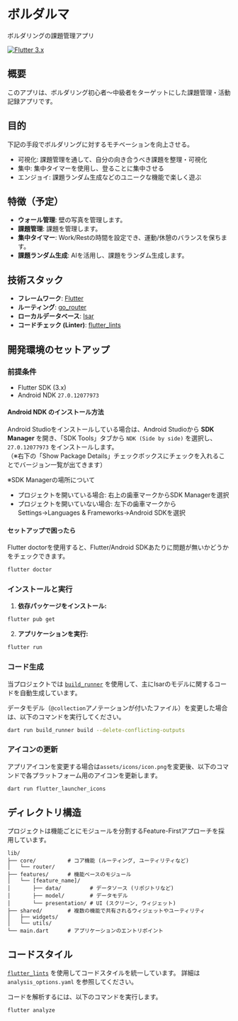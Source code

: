 # ボルダルマ

ボルダリングの課題管理アプリ

[![Flutter 3.x](https://img.shields.io/badge/Flutter-3.x-blue.svg)](https://flutter.dev)

## 概要

このアプリは、ボルダリング初心者～中級者をターゲットにした課題管理・活動記録アプリです。

## 目的

下記の手段でボルダリングに対するモチベーションを向上させる。
- 可視化: 課題管理を通して、自分の向き合うべき課題を整理・可視化
- 集中: 集中タイマーを使用し、登ることに集中させる
- エンジョイ: 課題ランダム生成などのユニークな機能で楽しく遊ぶ

## 特徴（予定）

- **ウォール管理**: 壁の写真を管理します。
- **課題管理**: 課題を管理します。
- **集中タイマー**: Work/Restの時間を設定でき、運動/休憩のバランスを保ちます。
- **課題ランダム生成**: AIを活用し、課題をランダム生成します。

## 技術スタック

- **フレームワーク**: [Flutter](https://flutter.dev/)
- **ルーティング**: [go_router](https://pub.dev/packages/go_router)
- **ローカルデータベース**: [Isar](https://pub.dev/packages/isar)
- **コードチェック (Linter)**: [flutter_lints](https://pub.dev/packages/flutter_lints)

## 開発環境のセットアップ

### 前提条件

- Flutter SDK (3.x)
- Android NDK `27.0.12077973`

#### Android NDK のインストール方法

Android Studioをインストールしている場合は、Android Studioから **SDK Manager** を開き、「SDK Tools」タブから `NDK (Side by side)` を選択し、`27.0.12077973` をインストールします。<br>
（※右下の「Show Package Details」チェックボックスにチェックを入れることでバージョン一覧が出てきます）

※SDK Managerの場所について
- プロジェクトを開いている場合: 右上の歯車マークからSDK Managerを選択
- プロジェクトを開いていない場合: 左下の歯車マークからSettings→Languages & Frameworks→Android SDKを選択

#### セットアップで困ったら

Flutter doctorを使用すると、Flutter/Android SDKあたりに問題が無いかどうかをチェックできます。
```sh
flutter doctor
```

### インストールと実行

1. **依存パッケージをインストール:**
  ```sh
  flutter pub get
  ```

2. **アプリケーションを実行:**
  ```sh
  flutter run
  ```

### コード生成

当プロジェクトでは [`build_runner`](https://pub.dev/packages/build_runner) を使用して、主にIsarのモデルに関するコードを自動生成しています。

データモデル（`@collection`アノテーションが付いたファイル）を変更した場合は、以下のコマンドを実行してください。

```sh
dart run build_runner build --delete-conflicting-outputs
```

### アイコンの更新

アプリアイコンを変更する場合は`assets/icons/icon.png`を変更後、以下のコマンドで各プラットフォーム用のアイコンを更新します。

```sh
dart run flutter_launcher_icons
```

## ディレクトリ構造

プロジェクトは機能ごとにモジュールを分割するFeature-Firstアプローチを採用しています。

```
lib/
├── core/          # コア機能 (ルーティング, ユーティリティなど)
│   └── router/
├── features/      # 機能ベースのモジュール
│   └── [feature_name]/
│       ├── data/         # データソース (リポジトリなど)
│       ├── model/        # データモデル
│       └── presentation/ # UI (スクリーン, ウィジェット)
├── shared/        # 複数の機能で共有されるウィジェットやユーティリティ
│   ├── widgets/
│   └── utils/
└── main.dart      # アプリケーションのエントリポイント
```

## コードスタイル

[`flutter_lints`](https://pub.dev/packages/flutter_lints) を使用してコードスタイルを統一しています。
詳細は `analysis_options.yaml` を参照してください。

コードを解析するには、以下のコマンドを実行します。

```sh
flutter analyze
```
